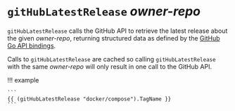# `gitHubLatestRelease` *owner-repo*

`gitHubLatestRelease` calls the GitHub API to retrieve the latest release about
the given *owner-repo*, returning structured data as defined by the [GitHub Go
API
bindings](https://pkg.go.dev/github.com/google/go-github/v51/github#RepositoryRelease).

Calls to `gitHubLatestRelease` are cached so calling `gitHubLatestRelease` with
the same *owner-repo* will only result in one call to the GitHub API.

!!! example

    ```
    {{ (gitHubLatestRelease "docker/compose").TagName }}
    ```
